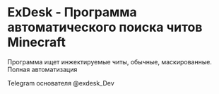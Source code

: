 # ExDesk - Программа автоматического поиска читов Minecraft


Программа ищет инжектируемые читы, обычные, маскированные. Полная автоматизация

Telegram основателя @exdesk_Dev

